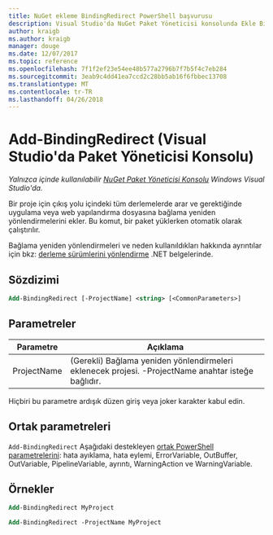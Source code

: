 ```yaml
---
title: NuGet ekleme BindingRedirect PowerShell başvurusu
description: Visual Studio'da NuGet Paket Yöneticisi konsolunda Ekle BindingRedirect PowerShell komut başvurusu.
author: kraigb
ms.author: kraigb
manager: douge
ms.date: 12/07/2017
ms.topic: reference
ms.openlocfilehash: 7f1f2ef23e54ee48b577a2796b7f7b5f4c7eb284
ms.sourcegitcommit: 3eab9c4dd41ea7ccd2c28bb5ab16f6fbbec13708
ms.translationtype: MT
ms.contentlocale: tr-TR
ms.lasthandoff: 04/26/2018
---
```

# <a name="add-bindingredirect-package-manager-console-in-visual-studio"></a>Add-BindingRedirect (Visual Studio'da Paket Yöneticisi Konsolu)

*Yalnızca içinde kullanılabilir [NuGet Paket Yöneticisi Konsolu](package-manager-console.md) Windows Visual Studio'da.*

Bir proje için çıkış yolu içindeki tüm derlemelerde arar ve gerektiğinde uygulama veya web yapılandırma dosyasına bağlama yeniden yönlendirmelerini ekler. Bu komut, bir paket yüklerken otomatik olarak çalıştırılır.

Bağlama yeniden yönlendirmeleri ve neden kullanıldıkları hakkında ayrıntılar için bkz: [derleme sürümlerini yönlendirme](/dotnet/framework/configure-apps/redirect-assembly-versions) .NET belgelerinde.

## <a name="syntax"></a>Sözdizimi

```ps
Add-BindingRedirect [-ProjectName] <string> [<CommonParameters>]
```

## <a name="parameters"></a>Parametreler

| Parametre | Açıklama |
| --- | --- |
| ProjectName | (Gerekli) Bağlama yeniden yönlendirmeleri eklenecek projesi. -ProjectName anahtar isteğe bağlıdır. |

Hiçbiri bu parametre ardışık düzen giriş veya joker karakter kabul edin.

## <a name="common-parameters"></a>Ortak parametreleri

`Add-BindingRedirect` Aşağıdaki destekleyen [ortak PowerShell parametrelerini](http://go.microsoft.com/fwlink/?LinkID=113216): hata ayıklama, hata eylemi, ErrorVariable, OutBuffer, OutVariable, PipelineVariable, ayrıntı, WarningAction ve WarningVariable.

## <a name="examples"></a>Örnekler

```ps
Add-BindingRedirect MyProject

Add-BindingRedirect -ProjectName MyProject
```